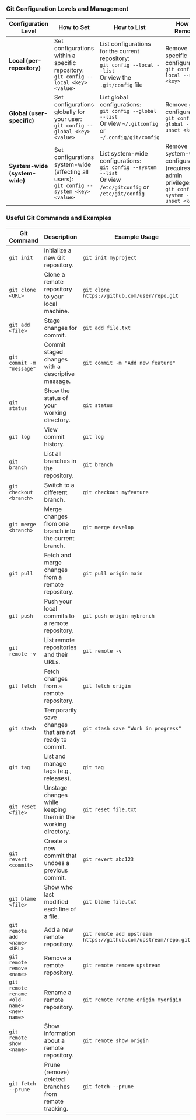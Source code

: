 ### Git Configuration Levels and Management

| Configuration Level      | How to Set                                 | How to List                                            | How to Remove                                 | How to Reset                                  | Where to Look                                   |
|--------------------------|-------------------------------------------|--------------------------------------------------------|-----------------------------------------------|-----------------------------------------------|------------------------------------------------|
| **Local (per-repository)**   | Set configurations within a specific repository:<br>`git config --local <key> <value>` | List configurations for the current repository:<br>`git config --local --list`<br>Or view the `.git/config` file | Remove specific configurations:<br>`git config --local --unset <key>` | Delete or modify entries in the `.git/config` file | `.git/config` within the repository directory  |
| **Global (user-specific)**   | Set configurations globally for your user:<br>`git config --global <key> <value>` | List global configurations:<br>`git config --global --list`<br>Or view `~/.gitconfig` or `~/.config/git/config` | Remove global configurations:<br>`git config --global --unset <key>` | Delete or modify entries in `~/.gitconfig` or `~/.config/git/config` | `~/.gitconfig` or `~/.config/git/config` in the user's home directory |
| **System-wide (system-wide)** | Set configurations system-wide (affecting all users):<br>`git config --system <key> <value>` | List system-wide configurations:<br>`git config --system --list`<br>Or view `/etc/gitconfig` or `/etc/git/config` | Remove system-wide configurations (requires admin privileges):<br>`git config --system --unset <key>` | Delete or modify entries in `/etc/gitconfig` or `/etc/git/config` | `/etc/gitconfig` or `/etc/git/config` system-wide |



### Useful Git Commands and Examples

| Git Command                | Description                                       | Example Usage                                     |
|----------------------------|---------------------------------------------------|---------------------------------------------------|
| `git init`                 | Initialize a new Git repository.                  | `git init myproject`                             |
| `git clone <URL>`         | Clone a remote repository to your local machine.  | `git clone https://github.com/user/repo.git`     |
| `git add <file>`          | Stage changes for commit.                        | `git add file.txt`                               |
| `git commit -m "message"` | Commit staged changes with a descriptive message.| `git commit -m "Add new feature"`                |
| `git status`              | Show the status of your working directory.       | `git status`                                     |
| `git log`                 | View commit history.                              | `git log`                                        |
| `git branch`              | List all branches in the repository.             | `git branch`                                     |
| `git checkout <branch>`   | Switch to a different branch.                    | `git checkout myfeature`                        |
| `git merge <branch>`      | Merge changes from one branch into the current branch. | `git merge develop`                          |
| `git pull`                | Fetch and merge changes from a remote repository. | `git pull origin main`                          |
| `git push`                | Push your local commits to a remote repository.  | `git push origin mybranch`                      |
| `git remote -v`           | List remote repositories and their URLs.         | `git remote -v`                                  |
| `git fetch`               | Fetch changes from a remote repository.          | `git fetch origin`                               |
| `git stash`               | Temporarily save changes that are not ready to commit. | `git stash save "Work in progress"`         |
| `git tag`                 | List and manage tags (e.g., releases).           | `git tag`                                        |
| `git reset <file>`        | Unstage changes while keeping them in the working directory. | `git reset file.txt`                    |
| `git revert <commit>`     | Create a new commit that undoes a previous commit. | `git revert abc123`                       |
| `git blame <file>`        | Show who last modified each line of a file.      | `git blame file.txt`                            |
| `git remote add <name> <URL>` | Add a new remote repository.                | `git remote add upstream https://github.com/upstream/repo.git` |
| `git remote remove <name>` | Remove a remote repository.                   | `git remote remove upstream`                    |
| `git remote rename <old-name> <new-name>` | Rename a remote repository.            | `git remote rename origin myorigin`             |
| `git remote show <name>` | Show information about a remote repository.     | `git remote show origin`                         |
| `git fetch --prune`       | Prune (remove) deleted branches from remote tracking. | `git fetch --prune`                         |
